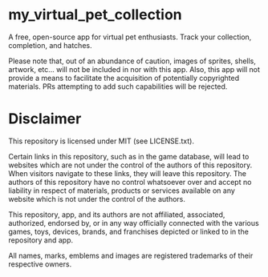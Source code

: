 # my_virtual_pet_collection

A free, open-source app for virtual pet enthusiasts. Track your collection, completion, and hatches.

Please note that, out of an abundance of caution, images of sprites, shells, artwork, etc... will not be included
in nor with this app. Also, this app will not provide a means to facilitate the acquisition of potentially copyrighted materials. 
PRs attempting to add such capabilities will be rejected.

# Disclaimer
This repository is licensed under MIT (see LICENSE.txt).

Certain links in this repository, such as in the game database, will lead to websites which are not under the control of the authors of this
repository. When visitors navigate to these links, they will leave this repository. 
The authors of this repository have no control whatsoever over and accept no liability in respect 
of materials, products or services available on any website which is not under the control of the authors.

This repository, app, and its authors are not affiliated, associated, authorized, endorsed by, or in any way officially connected with
the various games, toys, devices, brands, and franchises depicted or linked to in the repository and app.

All names, marks, emblems and images are registered trademarks of their respective owners.